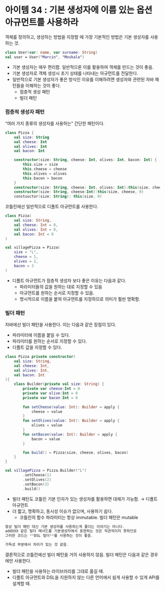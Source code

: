 # 아이템 34 : 기본 생성자에 이름 있는 옵션 아규먼트를 사용하라

객체를 정의하고, 생성하는 방법을 지정할 때 가장 기본적인 방법은 기본 생성자를 사용하는 것.

```kotlin
class User(var: name, var surname: String)
val user = User("Marcin", "Moskala")
```

- 기본 생성자는 매우 편리함. 일반적으론 이를 활용하여 객체를 만드는 것이 좋음.
- 기본 생성자로 객체 생성시 초기 상태를 나타내는 아규먼트를 전달한다.
- 일반적으로 기본 생성자가 좋은 방식인 이유를 이해하려면 생성자와 관련된 자바 패턴들을 이해하는 것이 좋다.
    - 점층적 생성 패턴
    - 빌더 패턴

### 점층적 생성자 패턴

“여러 가지 종류의 생성자를 사용하는” 간단한 패턴이다.

```kotlin
class Pizza {
    val size: String
    val cheese: Int
    val olives: Int
    val bacon: Int

    constructor(size: String, cheese: Int, olives: Int, bacon: Int) {
        this.size = size
        this.cheese = cheese
        this.olives = olives
        this.bacon = bacon
    }
    constructor(size: String, cheese: Int, olives: Int):this(size, cheese, olives, 0)
    constructor(size: String, cheese:Int):this(size, cheese, 0)
    constuuctor(size: String): this(size, 0)
```

코틀린에선 일반적으로 디폴트 아규먼트를 사용한다.

```kotlin
class Pizza(
    val size: String,
    val cheese: Int = 0,
    val olives: Int = 0,
    val bacon: Int = 0
)

val villagePizza = Pizza(
    size = "L",
    cheese = 1,
    olives = 2,
    bacon = 3
)
```

- 디폴트 아규먼트가 점층적 생성자 보다 좋은 이유는 다음과 같다.
    - 파라미터들의 값을 원하는 대로 지정할 수 있음
    - 아규먼트를 원하는 순서로 지정할 수 있음.
    - 명시적으로 이름을 붙여 아규먼트를 지정하므로 의미가 훨씬 명확함.

### 빌더 패턴

자바에선 빌더 패턴을 사용한다. 이는 다음과 같은 장점이 있다.

- 파라미터에 이름을 붙일 수 있다.
- 파라미터를 원하는 순서로 지정할 수 있다.
- 디폴트 값을 지정할 수 있다.

```kotlin
class Pizza private constructor(
    val size: String,
    val cheese: Int,
    val olives: Int,
    val bacon: Int
){
    class Builder(private val size: String) {
        private var cheese:Int = 0
        private var olive:Int = 0
        private var bacon:Int = 0
        
        fun setCheese(value: Int): Builder = apply {
            cheese = value
        }
        fun setOlives(value: Int): Builder = apply {
            olives = value
        }
        fun setBacon(value: Int): Builder = apply {
            bacon = value
        }

        fun build() = Pizza(size, cheese, olives, bacon)
    }
}

val villagePizza = Pizza.Builder("L")
		.setCheese(1)
		.setOlives(2)
		.setBacon(3)
		.build()
```

- 빌더 패턴도 코틀린 기본 인자가 있는 생성자를 활용하면 대체가 가능함. → 디폴트 아규먼트
- 더 짧고, 명확하고, 동시성 이슈가 없으며, 사용하기 쉽다.
    - 코틀린의 함수 파라미터는 항상 immutable. 빌더 패턴은 mutable

```kotlin
항상 빌더 패턴 대신 기본 생성자를 사용하는게 좋다는 이야기는 아니다. 
addXXX 같은 빌더 메서드를 기본생성자에서 표현하는 것은 직관적이지 못하므로 
그러한 코드는 **DSL 빌더**를 사용하는 것이 좋음.

가독성 부분에서 차이가 있는 것 같음.
```

결론적으로 코틀린에선 빌더 패턴을 거의 사용하지 않음. 빌더 패턴은 다음과 같은 경우에만 사용한다.

- 빌더 패턴을 사용하는 라이브러리를 그대로 옮길 때.
- 디폴트 아규먼트와 DSL을 지원하지 않는 다른 언어에서 쉽게 사용할 수 있게 API를 설계할 때.
